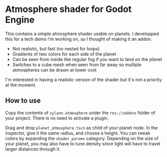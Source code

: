 Atmosphere shader for Godot Engine
====================================

This contains a simple atmosphere shader usable on planets. I developped this for a tech demo I'm working on, so I thought of making it an addon.

- Not realistic, but fast (no nested for loops)
- Gradients of two colors for each side of the planet
- Can be seen from inside like regular fog if you want to land on the planet
- Switches to a cube mesh when seen from far away so multiple atmospheres can be drawn at lower cost

I'm interested in having a realistic version of the shader but it's not a priority at the moment.


How to use
-----------

Copy the contents of `zylann.atmosphere` under the `res://addons` folder of your project. There is no need to activate a plugin.

Drag and drop `planet_atmosphere.tscn` as child of your planet node. In the inspector, give it the same radius, and choose a height. You can tweak colors by expanding the `shader_params` category. Depending on the size of your planet, you may also have to tune density since light will have to travel larger distances through it.
